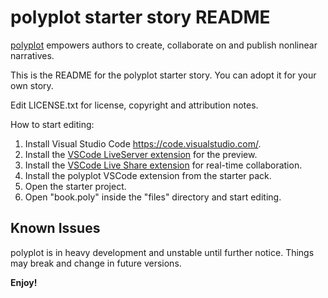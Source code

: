 # polyplot starter story README

[polyplot](https://polyplot.de/) empowers authors to create, collaborate on and publish nonlinear narratives.  

This is the README for the polyplot starter story. You can adopt it for your own story.

Edit LICENSE.txt for license, copyright and attribution notes.

How to start editing:

1. Install Visual Studio Code https://code.visualstudio.com/.
2. Install the [VSCode LiveServer extension](https://marketplace.visualstudio.com/items?itemName=ritwickdey.LiveServer) for the preview.
3. Install the [VSCode Live Share extension](https://marketplace.visualstudio.com/items?itemName=MS-vsliveshare.vsliveshare) for real-time collaboration.
4. Install the polyplot VSCode extension from the starter pack. 
5. Open the starter project. 
6. Open "book.poly" inside the "files" directory and start editing.

## Known Issues

polyplot is in heavy development and unstable until further notice. Things may break and change in future versions. 

**Enjoy!**
